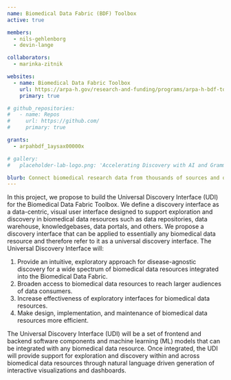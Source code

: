 ```yaml
---
name: Biomedical Data Fabric (BDF) Toolbox
active: true

members:
  - nils-gehlenborg
  - devin-lange

collaborators:
  - marinka-zitnik

websites:
  - name: Biomedical Data Fabric Toolbox
    url: https://arpa-h.gov/research-and-funding/programs/arpa-h-bdf-toolbox
    primary: true

# github_repositories:
#   - name: Repos
#     url: https://github.com/
#     primary: true

grants:
  - arpahbdf_1aysax00000x

# gallery:
#   placeholder-lab-logo.png: 'Accelerating Discovery with AI and Grammar-based Visual Exploration Interfaces for Biomedical Data Repositories'

blurb: Connect biomedical research data from thousands of sources and overcome barriers caused by incompatible data dialects.
---
```


In this project, we propose to build the Universal Discovery Interface (UDI) for the Biomedical Data Fabric Toolbox. We define a discovery interface as a data-centric, visual user interface designed to support exploration and discovery in biomedical data resources such as data repositories, data warehouse, knowledgebases, data portals, and others. We propose a discovery interface that can be applied to essentially any biomedical data resource and therefore refer to it as a universal discovery interface. The Universal Discovery Interface will:
  1) Provide an intuitive, exploratory approach for disease-agnostic discovery for a wide spectrum of biomedical data resources integrated into the Biomedical Data Fabric.
  2) Broaden access to biomedical data resources to reach larger audiences of data consumers.
  3) Increase effectiveness of exploratory interfaces for biomedical data resources.
  4) Make design, implementation, and maintenance of biomedical data resources more efficient.

The Universal Discovery Interface (UDI) will be a set of frontend and backend software components and machine learning (ML) models that can be integrated with any biomedical data resource. Once integrated, the UDI will provide support for exploration and discovery within and across biomedical data resources through natural language driven generation of interactive visualizations and dashboards.
